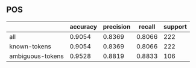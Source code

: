 
## POS

|                  | accuracy | precision | recall | support |
|------------------|----------|-----------|--------|---------|
| all              | 0.9054   | 0.8369    | 0.8066 | 222     |
| known-tokens     | 0.9054   | 0.8369    | 0.8066 | 222     |
| ambiguous-tokens | 0.9528   | 0.8819    | 0.8833 | 106     |


